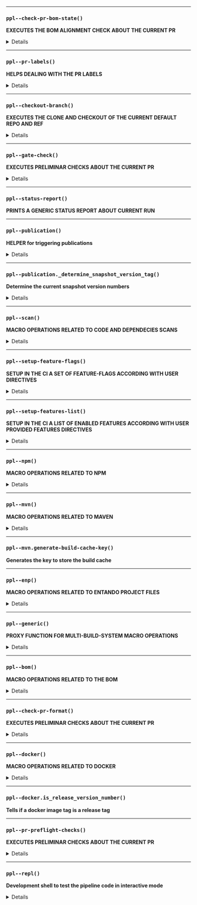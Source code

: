 
---

### `ppl--check-pr-bom-state()`

**EXECUTES THE BOM ALIGNMENT CHECK ABOUT THE CURRENT PR**

<details>

```
 Business Rules:
 - The PR bom should be aligned with the latest published BOM
```

</details>


---

### `ppl--pr-labels()`

**HELPS DEALING WITH THE PR LABELS**

<details>

```
 Params:
 $1: the action to perform (add,remove)
 $2: the label to add or delete

 Actions:
 - add {label}
 - remove {label}
```

</details>


---

### `ppl--checkout-branch()`

**EXECUTES THE CLONE AND CHECKOUT OF THE CURRENT DEFAULT REPO AND REF**

<details>

```
 Special Options:
 --token:  Overrides the default CI token. Can be useful to be able to push from the cloned repo.
```

</details>


---

### `ppl--gate-check()`

**EXECUTES PRELIMINAR CHECKS ABOUT THE CURRENT PR**

<details>

```
 Business Rules:
 - The PR title must match the given format rules

 Params:
 $1: the label to check
```

</details>


---

### `ppl--status-report()`

**PRINTS A GENERIC STATUS REPORT ABOUT CURRENT RUN**


---

### `ppl--publication()`

**HELPER for triggering publications**

<details>

```
 Params:
 $1: the release action to apply

 Actions:
 - tag-git-version:         applies the snapshot tag to the current commit
 - tag-git-pseudo-version:  applies a tag similar to the snapshot tag but that doesn't triggers workflows
```

</details>


---

### `ppl--publication._determine_snapshot_version_tag()`

**Determine the current snapshot version numbers**

<details>

```
 Supported Conditions:
 - On a PR creation/update commit
 - On a PR merge commit
```

</details>


---

### `ppl--scan()`

**MACRO OPERATIONS RELATED TO CODE AND DEPENDECIES SCANS**

<details>

```
 Params:
 $1: action to apply

 Actions:
 - snyk:   runs a snyk based scan of the current project

 Env vars:
 - ENTANDO_OPT_SNYK_ORG                the project organization under the snyk cloud service
 - ENTANDO_OPT_SNYK_PRJ                the project name under the snyk cloud service
 - ENTANDO_OPT_SNYK_SCAN_BASE_IMAGES   if true activates the scan of the base images in container scans
```

</details>


---

### `ppl--setup-feature-flags()`

**SETUP IN THE CI A SET OF FEATURE-FLAGS ACCORDING WITH USER DIRECTIVES**

<details>

```
 The funtion takes the features to check as parametes and the directives from the environment

 Params:
 $*: a list of features to check

 @see _ppl_get_feature_action for details
```

</details>


---

### `ppl--setup-features-list()`

**SETUP IN THE CI A LIST OF ENABLED FEATURES ACCORDING WITH USER PROVIDED FEATURES DIRECTIVES**

<details>

```
 @see _ppl_get_feature_action for details

 Options
 -p prefix mode

 Normal Params:
 $1: a list of features to check

 Prefix mode params:
 $1: prefix used to filter ENTANDO_OPT_GLOBAL_FEATURES and ENTANDO_OPT_FEATURES
```

</details>


---

### `ppl--npm()`

**MACRO OPERATIONS RELATED TO NPM**

<details>

```
 Params:
 $1: action to apply

 Actions:
 - FULL-BUILD           Executes a full and clean npm build in full respect of the lock file (which in fact is required)
                        Options for FULL-BUILD:
                          -public-url                    the path on which app-builder is exposed (default: /app-builder)
                          --domain                        the path of the main application (default: /entando-de-app)
                          --admin-console-integration     flag for the admin console integration enabling (default: false)
 - PUBLISH              Prepares the repo for publication by setting on it the proper version number
 - MTX-NPM-SCAN-{type}  Runs a type of npm scan (LINT, SASS-LINT, COVERAGE)
```

</details>


---

### `ppl--mvn()`

**MACRO OPERATIONS RELATED TO MAVEN**

<details>

```
 Params:
 $1: action to apply

 Actions:
 - FULL-BUILD        executes a full and clean npm build+test
 - PUBLISH           publishes the maven artifact for development
                     in the process, sets on it the proper version number and rebuilds the artifact
 - GA-PUBLICATION    publishes the maven artifact for general availability
                     doesn't alter the sources like PUBLISH
 - MTX-MVN-SCAN-SONAR          Executes a full sonar scan, including the coverage report
 - MTX-MVN-SCAN-OWASP          Executes a full owasp scan
 - MTX-MVN-POST-DEPLOYMENT-TESTS  Executes the tests designed to run on a preview environment
```

</details>


---

### `ppl--mvn.generate-build-cache-key()`

**Generates the key to store the build cache**


---

### `ppl--enp()`

**MACRO OPERATIONS RELATED TO ENTANDO PROJECT FILES**

<details>

```
 Params:
 $1: action to apply

 Actions:
 - FULL-BUILD        executes a full and clean npm build+test
 - PUBLISH           executes a publication
```

</details>


---

### `ppl--generic()`

**PROXY FUNCTION FOR MULTI-BUILD-SYSTEM MACRO OPERATIONS**

<details>

```
 Params:
 $1: action to apply

 Actions:
  - FULL-BUILD   see equivalent on ppl--mvn|ppl--npm
  - PUBLISH      see equivalent on ppl--mvn|ppl--npm
  - MTX-MVN-SCAN-*   see equivalent on ppl--npm
  - MTX-NPM-SCAN-*   see equivalent on ppl--npm
  - MTX-SCAN-SNYK    runs a snyk scan (see ppl--scan)
  - GENERATE-BUILD-CACHE-KEY generate the key to store the build cache
  - GENERATE-BUILD-TARGET-DIR generates statement to set the target dir
```

</details>


---

### `ppl--bom()`

**MACRO OPERATIONS RELATED TO THE BOM**

<details>

```
 Params:
 $1: action to apply

 Actions:
 - update-bom    if the projects belong to a bom automatically updates the bom when a new project version is generated

 Requires:
 - maven projects
 - ENTANDO_OPT_REPO_BOM_URL
 - ENTANDO_OPT_REPO_BOM_MAIN_BRANCH
```

</details>


---

### `ppl--check-pr-format()`

**EXECUTES PRELIMINAR CHECKS ABOUT THE CURRENT PR**

<details>

```
 Business Rules:
 - The PR title must match the given format rules

 Params:
 $1: the format rules to respect or nothing for the default
```

</details>


---

### `ppl--docker()`

**MACRO OPERATIONS RELATED TO DOCKER**

<details>

```
 Params:
 $1: action to apply

 Actions
 - publish:  Builds one or more artifacts, image and pushes it to the image regitry.
             Mandatory Vars:
              - ENTANDO_OPT_DOCKER_ORG
              - ENTANDO_OPT_DOCKER_USERNAME
              - ENTANDO_OPT_DOCKER_PASSWORD
```

</details>


---

### `ppl--docker.is_release_version_number()`

**Tells if a docker image tag is a release tag**


---

### `ppl--pr-preflight-checks()`

**EXECUTES PRELIMINAR CHECKS ABOUT THE CURRENT PR**

<details>

```
 > Checks the format of the PR title:
 > Checks the format of the project version number on PR
 > Checks that the development PR is compatible with the current mainline version (optional via ENTANDO_OPT_MAINLINE)
 > Runs optional custom check (user provided script "custom-pr-check.sh")
```

</details>


---

### `ppl--repl()`

**Development shell to test the pipeline code in interactive mode**

<details>

```
 > It generates a temporary area where the current project is git-cloned
 > It can access almost all the internal function and global variables

 Please note these two helpers:

 - @r    command prefix (@r ppl-...) to prevent the called function to unexpectedly close the repl session
 - @rr   command to reload the scripts if you made some change to the code
```

</details>


